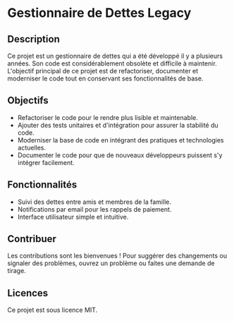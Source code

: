 # Gestionnaire de Dettes Legacy

## Description
Ce projet est un gestionnaire de dettes qui a été développé il y a plusieurs années. Son code est considérablement obsolète et difficile à maintenir. L'objectif principal de ce projet est de refactoriser, documenter et moderniser le code tout en conservant ses fonctionnalités de base.

## Objectifs
- Refactoriser le code pour le rendre plus lisible et maintenable.
- Ajouter des tests unitaires et d'intégration pour assurer la stabilité du code.
- Moderniser la base de code en intégrant des pratiques et technologies actuelles.
- Documenter le code pour que de nouveaux développeurs puissent s'y intégrer facilement.

## Fonctionnalités
- Suivi des dettes entre amis et membres de la famille.
- Notifications par email pour les rappels de paiement.
- Interface utilisateur simple et intuitive.

## Contribuer
Les contributions sont les bienvenues ! Pour suggérer des changements ou signaler des problèmes, ouvrez un problème ou faites une demande de tirage.

## Licences
Ce projet est sous licence MIT.

